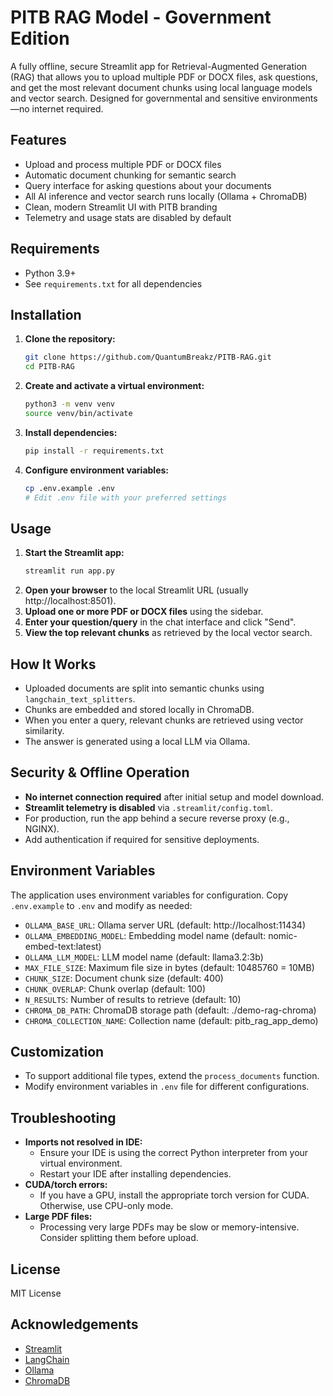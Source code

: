 # PITB RAG Model - Government Edition

A fully offline, secure Streamlit app for Retrieval-Augmented Generation (RAG) that allows you to upload multiple PDF or DOCX files, ask questions, and get the most relevant document chunks using local language models and vector search. Designed for governmental and sensitive environments—no internet required.

## Features
- Upload and process multiple PDF or DOCX files
- Automatic document chunking for semantic search
- Query interface for asking questions about your documents
- All AI inference and vector search runs locally (Ollama + ChromaDB)
- Clean, modern Streamlit UI with PITB branding
- Telemetry and usage stats are disabled by default

## Requirements
- Python 3.9+
- See `requirements.txt` for all dependencies

## Installation
1. **Clone the repository:**
   ```bash
   git clone https://github.com/QuantumBreakz/PITB-RAG.git
   cd PITB-RAG
   ```
2. **Create and activate a virtual environment:**
   ```bash
   python3 -m venv venv
   source venv/bin/activate
   ```
3. **Install dependencies:**
   ```bash
   pip install -r requirements.txt
   ```
4. **Configure environment variables:**
   ```bash
   cp .env.example .env
   # Edit .env file with your preferred settings
   ```

## Usage
1. **Start the Streamlit app:**
   ```bash
   streamlit run app.py
   ```
2. **Open your browser** to the local Streamlit URL (usually http://localhost:8501).
3. **Upload one or more PDF or DOCX files** using the sidebar.
4. **Enter your question/query** in the chat interface and click "Send".
5. **View the top relevant chunks** as retrieved by the local vector search.

## How It Works
- Uploaded documents are split into semantic chunks using `langchain_text_splitters`.
- Chunks are embedded and stored locally in ChromaDB.
- When you enter a query, relevant chunks are retrieved using vector similarity.
- The answer is generated using a local LLM via Ollama.

## Security & Offline Operation
- **No internet connection required** after initial setup and model download.
- **Streamlit telemetry is disabled** via `.streamlit/config.toml`.
- For production, run the app behind a secure reverse proxy (e.g., NGINX).
- Add authentication if required for sensitive deployments.

## Environment Variables
The application uses environment variables for configuration. Copy `.env.example` to `.env` and modify as needed:

- `OLLAMA_BASE_URL`: Ollama server URL (default: http://localhost:11434)
- `OLLAMA_EMBEDDING_MODEL`: Embedding model name (default: nomic-embed-text:latest)
- `OLLAMA_LLM_MODEL`: LLM model name (default: llama3.2:3b)
- `MAX_FILE_SIZE`: Maximum file size in bytes (default: 10485760 = 10MB)
- `CHUNK_SIZE`: Document chunk size (default: 400)
- `CHUNK_OVERLAP`: Chunk overlap (default: 100)
- `N_RESULTS`: Number of results to retrieve (default: 10)
- `CHROMA_DB_PATH`: ChromaDB storage path (default: ./demo-rag-chroma)
- `CHROMA_COLLECTION_NAME`: Collection name (default: pitb_rag_app_demo)

## Customization
- To support additional file types, extend the `process_documents` function.
- Modify environment variables in `.env` file for different configurations.

## Troubleshooting
- **Imports not resolved in IDE:**
  - Ensure your IDE is using the correct Python interpreter from your virtual environment.
  - Restart your IDE after installing dependencies.
- **CUDA/torch errors:**
  - If you have a GPU, install the appropriate torch version for CUDA. Otherwise, use CPU-only mode.
- **Large PDF files:**
  - Processing very large PDFs may be slow or memory-intensive. Consider splitting them before upload.

## License
MIT License

## Acknowledgements
- [Streamlit](https://streamlit.io/)
- [LangChain](https://www.langchain.com/)
- [Ollama](https://ollama.com/)
- [ChromaDB](https://www.trychroma.com/) 